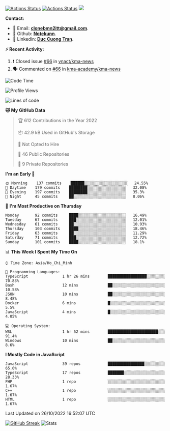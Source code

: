 [![Actions Status](https://github.com/Notekunn/Notekunn/workflows/wakatime-stats/badge.svg)](https://github.com/Notekunn/Notekunn/actions)
[![Actions Status](https://github.com/Notekunn/Notekunn/workflows/update-gh-activity/badge.svg)](https://github.com/Notekunn/Notekunn/actions)
![](https://visitor-badge.glitch.me/badge?page_id=notekunn.notekunn)

<!--![Notekunn](https://count.getloli.com/get/@notekunn)-->

<!--![Meme](https://media1.tenor.com/images/1c6140897565e34a4e98f618e220dc0d/tenor.gif)-->

<!--![Personal npm card](https://i.imgur.com/mi8nZo1.png)-->

**Contact:**

- 🐍 Email: **[clonebmn2itt@gmail.com](mailto:clonebmn2itt@gmail.com)**.
- 🐬 Github: **[Notekunn](https://github.com/Notekunn)**.
- 🐬 Linkedin: **[Duc Cuong Tran](https://www.linkedin.com/in/notekunn/)**.

**:zap: Recent Activity:**

<!--START_SECTION:activity-->
1. ❗️ Closed issue [#66](https://github.com/vnact/kma-news/issues/66) in [vnact/kma-news](https://github.com/vnact/kma-news)
2. 🗣 Commented on [#66](https://github.com/kma-academy/kma-news/issues/66) in [kma-academy/kma-news](https://github.com/kma-academy/kma-news)
<!--END_SECTION:activity-->

<!--START_SECTION:waka-->
![Code Time](http://img.shields.io/badge/Code%20Time-2%2C230%20hrs%2027%20mins-blue)

![Profile Views](http://img.shields.io/badge/Profile%20Views-5-blue)

![Lines of code](https://img.shields.io/badge/From%20Hello%20World%20I%27ve%20Written-340%20Thousand%20lines%20of%20code-blue)

**🐱 My GitHub Data** 

> 🏆 612 Contributions in the Year 2022
 > 
> 📦 42.9 kB Used in GitHub's Storage 
 > 
> 🚫 Not Opted to Hire
 > 
> 📜 46 Public Repositories 
 > 
> 🔑 9 Private Repositories  
 > 
**I'm an Early 🐤** 

```text
🌞 Morning    137 commits    ██████░░░░░░░░░░░░░░░░░░░   24.55% 
🌆 Daytime    179 commits    ████████░░░░░░░░░░░░░░░░░   32.08% 
🌃 Evening    197 commits    ████████░░░░░░░░░░░░░░░░░   35.3% 
🌙 Night      45 commits     ██░░░░░░░░░░░░░░░░░░░░░░░   8.06%

```
📅 **I'm Most Productive on Thursday** 

```text
Monday       92 commits     ████░░░░░░░░░░░░░░░░░░░░░   16.49% 
Tuesday      67 commits     ███░░░░░░░░░░░░░░░░░░░░░░   12.01% 
Wednesday    61 commits     ██░░░░░░░░░░░░░░░░░░░░░░░   10.93% 
Thursday     103 commits    ████░░░░░░░░░░░░░░░░░░░░░   18.46% 
Friday       63 commits     ██░░░░░░░░░░░░░░░░░░░░░░░   11.29% 
Saturday     71 commits     ███░░░░░░░░░░░░░░░░░░░░░░   12.72% 
Sunday       101 commits    ████░░░░░░░░░░░░░░░░░░░░░   18.1%

```


📊 **This Week I Spent My Time On** 

```text
⌚︎ Time Zone: Asia/Ho_Chi_Minh

💬 Programming Languages: 
TypeScript               1 hr 26 mins        █████████████████░░░░░░░░   70.83% 
Bash                     12 mins             ██░░░░░░░░░░░░░░░░░░░░░░░   10.58% 
JSON                     10 mins             ██░░░░░░░░░░░░░░░░░░░░░░░   8.48% 
Docker                   6 mins              █░░░░░░░░░░░░░░░░░░░░░░░░   5.5% 
JavaScript               4 mins              █░░░░░░░░░░░░░░░░░░░░░░░░   4.05%

💻 Operating System: 
WSL                      1 hr 52 mins        ██████████████████████░░░   91.4% 
Windows                  10 mins             ██░░░░░░░░░░░░░░░░░░░░░░░   8.6%

```

**I Mostly Code in JavaScript** 

```text
JavaScript               39 repos            ████████████████░░░░░░░░░   65.0% 
TypeScript               17 repos            ███████░░░░░░░░░░░░░░░░░░   28.33% 
PHP                      1 repo              ░░░░░░░░░░░░░░░░░░░░░░░░░   1.67% 
C++                      1 repo              ░░░░░░░░░░░░░░░░░░░░░░░░░   1.67% 
HTML                     1 repo              ░░░░░░░░░░░░░░░░░░░░░░░░░   1.67%

```



 Last Updated on 26/10/2022 16:52:07 UTC
<!--END_SECTION:waka-->
<!--START_SECTION:random-qoutes-->
<!--END_SECTION:random-qoutes-->

[![GitHub Streak](http://github-readme-streak-stats.herokuapp.com?user=notekunn&theme=radical&date_format=j%2Fn%5B%2FY%5D)](https://git.io/streak-stats)
![Stats](https://github-readme-stats.vercel.app/api?username=notekunn&show_icons=true&theme=radical&count_private=true)



